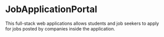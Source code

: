 # JobApplicationPortal
This full-stack web applications allows students and job seekers to apply for jobs posted by companies inside the application.
